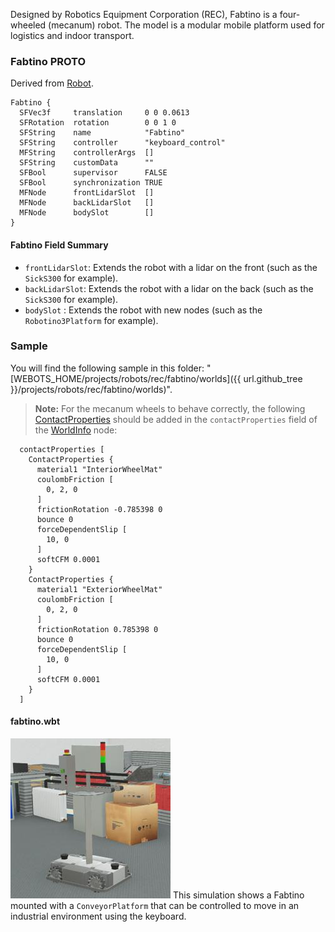 Designed by Robotics Equipment Corporation (REC), Fabtino is a four-wheeled (mecanum) robot.
The model is a modular mobile platform used for logistics and indoor transport.

### Fabtino PROTO

Derived from [Robot](https://cyberbotics.com/doc/reference/robot).

```
Fabtino {
  SFVec3f     translation     0 0 0.0613
  SFRotation  rotation        0 0 1 0
  SFString    name            "Fabtino"
  SFString    controller      "keyboard_control"
  MFString    controllerArgs  []
  SFString    customData      ""
  SFBool      supervisor      FALSE
  SFBool      synchronization TRUE
  MFNode      frontLidarSlot  []
  MFNode      backLidarSlot   []
  MFNode      bodySlot        []
}
```

#### Fabtino Field Summary

- `frontLidarSlot`: Extends the robot with a lidar on the front (such as the `SickS300` for example).
- `backLidarSlot`: Extends the robot with a lidar on the back (such as the `SickS300` for example).
- `bodySlot` : Extends the robot with new nodes (such as the `Robotino3Platform` for example).


### Sample

You will find the following sample in this folder: "[WEBOTS\_HOME/projects/robots/rec/fabtino/worlds]({{ url.github_tree }}/projects/robots/rec/fabtino/worlds)".

> **Note:** For the mecanum wheels to behave correctly, the following [ContactProperties](https://cyberbotics.com/doc/reference/contactproperties) should be added in the `contactProperties` field of the [WorldInfo](https://cyberbotics.com/doc/reference/worldinfo) node:
```
  contactProperties [
    ContactProperties {
      material1 "InteriorWheelMat"
      coulombFriction [
        0, 2, 0
      ]
      frictionRotation -0.785398 0
      bounce 0
      forceDependentSlip [
        10, 0
      ]
      softCFM 0.0001
    }
    ContactProperties {
      material1 "ExteriorWheelMat"
      coulombFriction [
        0, 2, 0
      ]
      frictionRotation 0.785398 0
      bounce 0
      forceDependentSlip [
        10, 0
      ]
      softCFM 0.0001
    }
  ]
```

#### fabtino.wbt

![fabtino.wbt.png](images/fabtino/fabtino.wbt.thumbnail.jpg) This simulation shows a Fabtino mounted with a `ConveyorPlatform` that can be controlled to move in an industrial environment using the keyboard.
